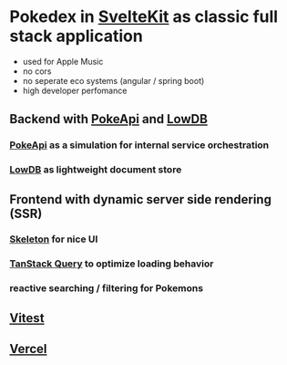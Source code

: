 # Pokedex in [SvelteKit](https://kit.svelte.dev/) as classic full stack application

- used for Apple Music 
- no cors
- no seperate eco systems (angular / spring boot)
- high developer perfomance

## Backend with [PokeApi](https://pokeapi.co/) and [LowDB](https://github.com/typicode/lowdb)

### [PokeApi](https://pokeapi.co/) as a simulation for internal service orchestration

### [LowDB](https://github.com/typicode/lowdb) as lightweight document store

## Frontend with dynamic server side rendering (SSR)

### [Skeleton](https://www.skeleton.dev/) for nice UI

### [TanStack Query](https://tanstack.com/query/latest/docs/svelte/overview) to optimize loading behavior

### reactive searching / filtering for Pokemons

## [Vitest](https://vitest.dev/)

## [Vercel](https://vercel.com)
